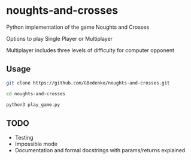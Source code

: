 # noughts-and-crosses

Python implementation of the game Noughts and Crosses

Options to play Single Player or Multiplayer

Multiplayer includes three levels of difficulty for computer opponent

## Usage

```bash
git clone https://github.com/GBedenko/noughts-and-crosses.git

cd noughts-and-crosses

python3 play_game.py
```

## TODO

* Testing
* Impossible mode
* Documentation and formal docstrings with params/returns explained